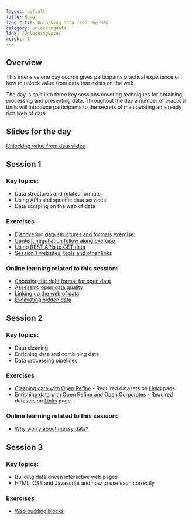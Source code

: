 ```yaml
---
layout: default
title: Home
long_title: Unlocking Data from the Web
category: unlockingdata
link: /UnlockingData/
weight: 1
---
```


## Overview

This intensive one day course gives participants practical experience of how to unlock value from data that exists on the web.
 
The day is split into three key sessions covering techniques for obtaining, processing and presenting data. Throughout the day a number of practical tools will introduce participants to the secrets of manipulating an already rich web of data. 

## Slides for the day

[Unlocking value from data slides](https://drive.google.com/file/d/0B1VBoooQ3X5jdWNISWpOVDJkMHM/view?usp=sharing)

## Session 1

### Key topics:
* Data structures and related formats
* Using APIs and specific data services
* Data scraping on the web of data

### Exercises
* [Discovering data structures and formats exercise](https://docs.google.com/document/d/1mM7fssqkQJSKsZNKS9SE7Ms-nRU2tT6oJd08HeX75_Q/edit#)
* [Content negotiation follow along exercise](requests.html)
* [Using REST APIs to GET data](https://docs.google.com/document/d/15OA9C4maQR6Pfus36631sa4IIB0E-wPgvEkAeiUDTc8/edit#)
* [Session 1 websites, tools and other links](Links/#Session1)

### Online learning related to this session:

* [Choosing the right format for open data](http://theodi.github.io/ODI-eLearning/en/module9/main.html)
* [Assessing open data quality](http://theodi.github.io/ODI-eLearning/en/module5/main.html)
* [Linking up the web of data](http://theodi.github.io/ODI-eLearning/en/module13/main.html)
* [Excavating hidden data](http://theodi.github.io/ODI-eLearning/en/module12/main.html)

## Session 2

### Key topics:
* Data cleaning
* Enriching data and combining data
* Data processing pipelines

### Exercises
* [Cleaning data with Open Refine](/resources/Cleaning_Exercise.pdf) - Required datasets on [Links](Links/#Session2) page.
* [Enriching data with Open Refine and Open Corporates](/resources/odt/Enrichingdata.pdf) - Required datasets on [Links](Links/#Session2) page.

### Online learning related to this session:

* [Why worry about messy data?](http://theodi.github.io/ODI-eLearning/en/module11/main.html)

## Session 3

### Key topics:
* Building data driven interactive web pages
* HTML, CSS and Javascript and how to use each correctly

### Exercises
* [Web building blocks](/resources/Web_building_blocks.pdf)
